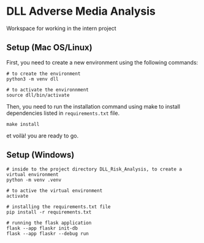 # DLL Adverse Media Analysis
Workspace for working in the intern project

## Setup (Mac OS/Linux)

First, you need to create a new environment using the following commands:

```
# to create the environment
python3 -m venv dll 

# to activate the environnment
source dll/bin/activate
```

Then, you need to run the installation command using make to install dependencies listed in `requirements.txt` file. 

```
make install
```

et voilà! you are ready to go. 


## Setup (Windows)

```
# inside to the project directory DLL_Risk_Analysis, to create a virtual environment
python -m venv .venv

# to active the virtual environment
activate

# installing the requirements.txt file
pip install -r requirements.txt

# running the flask application
flask --app flaskr init-db
flask --app flaskr --debug run
```